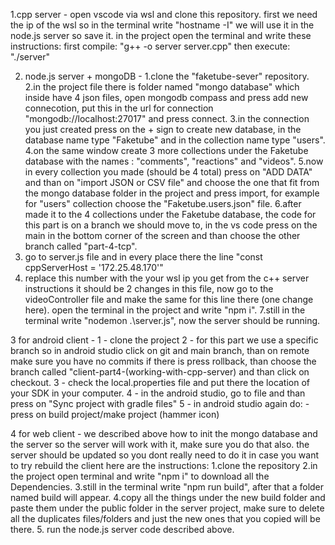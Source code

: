 1.cpp server - 
open vscode via wsl and clone this repository.
first we need the ip of the wsl so in the terminal write "hostname -I" we will use it in the node.js server so save it.
in the project open the terminal and write these instructions:
first compile: "g++ -o server server.cpp"
then execute: "./server"

2. node.js server + mongoDB -
1.clone the "faketube-sever" repository.
2.in the project file there is folder named "mongo database" which inside have 4 json files, open mongodb compass and press add new connecotion, put this in the url for connection "mongodb://localhost:27017" and press connect.
3.in the connection you just created press on the + sign to create new database, in the database name type "Faketube" and in the collection name type "users".
4.on the same window create 3 more collections under the Faketube database with the names : "comments", "reactions" and "videos".
5.now in every collection you made (should be 4 total) press on "ADD DATA" and than on "import JSON or CSV file" and choose the one that fit from the mongo database folder in the project and press import, for example for "users" collection choose the "Faketube.users.json" file.
6.after made it to the 4 collections under the Faketube database, the code for this part is on a branch we should move to, in the vs code press on the main in the bottom corner of the screen and than choose the other branch called "part-4-tcp".
7. go to server.js file and in every place there the line "const cppServerHost = '172.25.48.170'"
8. replace this number with the your wsl ip you get from the c++ server instructions it should be 2 changes in this file, now go to the videoController file and make the same for this line there (one change here).
open the terminal in the project and write "npm i".
7.still in the terminal write "nodemon .\server.js", now the server should be running.


3 for android client -
1 - clone the project
2 - for this part we use a specific branch so in android studio click on git and main branch, than on remote make sure you have no commits if there is press rollback, than choose the branch called "client-part4-(working-with-cpp-server) and than click on checkout.
3 - check the local.properties file and put there the location of your SDK in your computer.
4 - in the android studio, go to file and than press on "Sync project with gradle files"
5 - in android studio again do:
   -press on build project/make project (hammer icon)
   

4 for web client -
we described above how to init the mongo database and the server so the server will work with it, make sure you do that also. 
the server should be updated so you dont really need to do it in case you want to try rebuild the client here are the instructions:
1.clone the repository 
2.in the project open terminal and write "npm i" to download all the Dependencies. 
3.still in the terminal write "npm run build", after that a folder named build will appear.
4.copy all the things under the new build folder and paste them under the public folder in the server project, make sure to delete all the duplicates files/folders and just the new ones that you copied will be there.
5. run the node.js server code described above.
